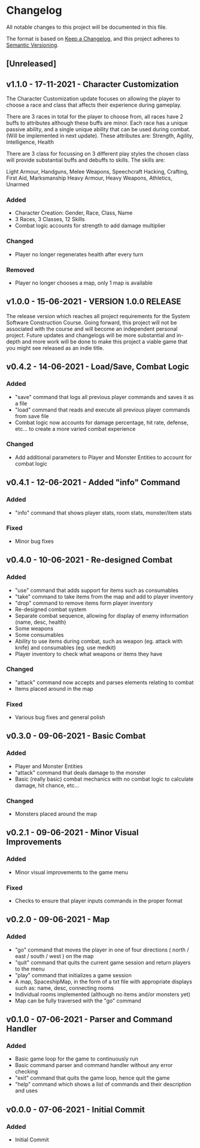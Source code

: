 # Changelog
All notable changes to this project will be documented in this file.

The format is based on [Keep a Changelog](https://keepachangelog.com/en/1.0.0/),
and this project adheres to [Semantic Versioning](https://semver.org/spec/v2.0.0.html).

## [Unreleased]

##  v1.1.0 - 17-11-2021 - Character Customization

The Character Customization update focuses on allowing the player to choose a race and class that affects their experience
during gameplay.

There are 3 races in total for the player to choose from, all races have 2 buffs to attributes although these buffs are minor. 
Each race has a unique passive ability, and a  single unique ability that can be used during combat. (Will be implemented in next update).
These attributes are: Strength, Agility, Intelligence, Health

There are 3 class for focussing on 3 different play styles the chosen class will provide substantial buffs and debuffs to skills.
The skills are: 

Light Armour, Handguns, Melee Weapons, Speechcraft 
Hacking, Crafting, First Aid, Marksmanship
Heavy Armour, Heavy Weapons, Athletics, Unarmed

### Added
- Character Creation: Gender, Race, Class, Name
- 3 Races, 3 Classes, 12 Skills
- Combat logic accounts for strength to add damage multiplier

### Changed
- Player no longer regenerates health after every turn

### Removed
- Player no longer chooses a map, only 1 map is available

##  v1.0.0 - 15-06-2021 - VERSION 1.0.0 RELEASE

The release version which reaches all project requirements for the System Software Construction Course.
Going forward, this project will not be associated with the course and will become an independent personal project.
Future updates and changelogs will be more substantial and in-depth and more work will be done to make this project
a viable game that you might see released as an indie title.

## v0.4.2 - 14-06-2021 - Load/Save, Combat Logic

### Added
- "save" command that logs all previous player commands and saves it as a file
- "load" command that reads and execute all previous player commands from save file
- Combat logic now accounts for damage percentage, hit rate, defense, etc... to create a more varied combat experience

### Changed
- Add additional parameters to Player and Monster Entities to account for combat logic

## v0.4.1 - 12-06-2021 - Added "info" Command

### Added
- "info" command that shows player stats, room stats, monster/item stats

### Fixed
- Minor bug fixes

## v0.4.0 - 10-06-2021 - Re-designed Combat

### Added
- "use" command that adds support for items such as consumables
- "take" command to take items from the map and add to player inventory
- "drop" command to remove items form player inventory
- Re-designed combat system
- Separate combat sequence, allowing for display of enemy information (name, desc, health)
- Some weapons
- Some consumables
- Ability to use items during combat, such as weapon (eg. attack with knife) and consumables (eg. use medkit)
- Player inventory to check what weapons or items they have

### Changed
- "attack" command now accepts and parses elements relating to combat
- Items placed around in the map

### Fixed
- Various bug fixes and general polish

## v0.3.0 - 09-06-2021 - Basic Combat

### Added
- Player and Monster Entities
- "attack" command that deals damage to the monster
- Basic (really basic) combat mechanics with no combat logic to calculate damage, hit chance, etc...

### Changed
- Monsters placed around the map

## v0.2.1 - 09-06-2021 - Minor Visual Improvements

### Added
- Minor visual improvements to the game menu

### Fixed
- Checks to ensure that player inputs commands in the proper format

## v0.2.0 - 09-06-2021 - Map

### Added
- "go" command that moves the player in one of four directions ( north / east / south / west ) on the map
- "quit" command that quits the current game session and return players to the menu
- "play" command that initializes a game session
- A map, SpaceshipMap, in the form of a txt file with appropriate displays such as: name, desc, connecting rooms
- Individual rooms implemented (although no items and/or monsters yet)
- Map can be fully traversed with the "go" command

## v0.1.0 - 07-06-2021 - Parser and Command Handler

### Added
- Basic game loop for the game to continuously run
- Basic command parser and command handler without any error checking
- "exit" command that quits the game loop, hence quit the game
- "help" command which shows a list of commands and their description and uses

##  v0.0.0 - 07-06-2021 - Initial Commit

### Added
- Initial Commit
    

    





    

    

    

        

